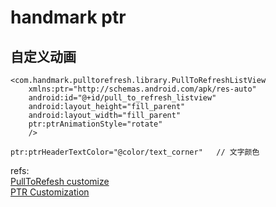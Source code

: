 # handmark ptr

## 自定义动画

	<com.handmark.pulltorefresh.library.PullToRefreshListView
	    xmlns:ptr="http://schemas.android.com/apk/res-auto"
	    android:id="@+id/pull_to_refresh_listview"
	    android:layout_height="fill_parent"
	    android:layout_width="fill_parent"
	    ptr:ptrAnimationStyle="rotate"
	    />  

	ptr:ptrHeaderTextColor="@color/text_corner"   // 文字颜色









refs:  
[PullToRefesh customize](http://stackoverflow.com/questions/25257009/android-pulltorefesh-library-customize-loading-pulling-refreshing-image/25257110#25257110)  
[PTR Customization](https://github.com/naver/android-pull-to-refresh/wiki/Customization)   